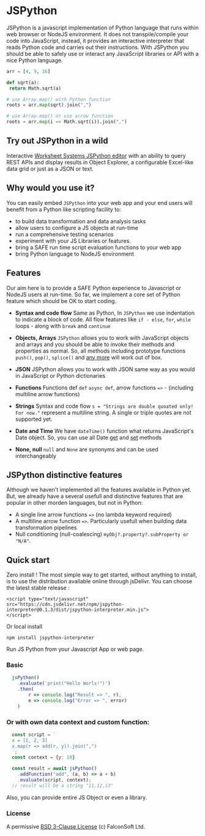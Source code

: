 # JSPython
JSPython is a javascript implementation of Python language that runs within web browser or NodeJS environment. It does not transpile/compile your code into JavaScript, instead, it provides an interactive interpreter that reads Python code and carries out their instructions. With JSPython you should be able to safely use or interact any JavaScript libraries or API with a nice Python language.

```py
arr = [4, 9, 16]

def sqrt(a):
 return Math.sqrt(a)

# use Array.map() with Python function
roots = arr.map(sqrt).join(",")

# use Array.map() or use arrow function
roots = arr.map(i => Math.sqrt(i)).join(",")

```
## Try out JSPython in a wild
Interactive [Worksheet Systems JSPython editor](https://run.worksheet.systems/rest-client/jspython-editor) with an ability to query REST APIs and display results in Object Explorer, a configurable Excel-like data grid or just as a JSON or text.

## Why would you use it?
You can easily embed `JSPython` into your web app and your end users will benefit from a Python like scripting facility to:
   * to build data transformation and data analysis tasks
   * allow users to configure a JS objects at run-time
   * run a comprehensive testing scenarios
   * experiment with your JS Libraries or features.
   * bring a SAFE run time script evaluation functions to your web app
   * bring Python language to NodeJS environment

## Features
Our aim here is to provide a SAFE Python experience to Javascript or NodeJS users at run-time. So far, we implement a core set of Python feature which should be OK to start coding.

  * **Syntax and code flow** Same as Python, In `JSPython` we use indentation to indicate a block of code. All flow features like `if - else`, `for`, `while` loops - along with `break` and `continue`

  * **Objects, Arrays** `JSPython` allows you to work with JavaScript objects and arrays and you should be able to invoke their methods and properties as normal. So, all methods including prototype functions `push()`, `pop()`, `splice()` and [any more](https://www.w3schools.com/js/js_array_methods.asp) will work out of box.

  * **JSON** JSPython allows you to work with JSON same way as you would in JavaScript or Python dictionaries

  * **Functions** Functions def `def` `async def`, arrow functions `=>` - (including multiline arrow functions)

  * **Strings** Syntax and code flow `s = "Strings are double quoated only! For now."` represent a multiline string. A single or triple quotes are not supported yet.

  * **Date and Time** We have `dateTime()` function what returns JavaScript's Date object. So, you can use all Date [get](https://www.w3schools.com/js/js_date_methods.asp) and [set](https://www.w3schools.com/js/js_date_methods_set.asp) methods

  * **None, null** `null` and `None` are synonyms and can be used interchangeably

## JSPython distinctive features
Although we haven't implemented all the features available in Python yet. But, we already have a several usefull and distinctive features that are popular in other morden languages, but not in Python:
 - A single line arrow functions `=>` (no lambda keyword required)
 - A multiline arrow function `=>`. Particularly usefull when building data transformation pipelines
 - Null conditioning (null-coalescing) `myObj?.property?.subProperty or "N/A"`. 

## Quick start

Zero install !
The most simple way to get started, without anything to install, is to use the distribution available online through jsDelivr. You can choose the latest stable release :
```
<script type="text/javascript" src="https://cdn.jsdelivr.net/npm/jspython-interpreter@0.1.3/dist/jspython-interpreter.min.js">
</script>
```

Or local install
```
npm install jspython-interpreter
```
Run JS Python from your Javascript App or web page.
### Basic
```js
  jsPython()
    .evaluate('print("Hello Worls!")')
    .then(
        r => console.log("Result => ", r),
        e => console.log("Error => ", error)
    )
```
### Or with own data context and custom function:
```js
  const script = `
  x = [1, 2, 3]
  x.map(r => add(r, y)).join(",")
  `;
  const context = {y: 10}

  const result = await jsPython()
    .addFunction("add", (a, b) => a + b)
    .evaluate(script, context);
  // result will be a string "11,12,13"
```
Also, you can provide entire JS Object or even a library.

### License
A permissive [BSD 3-Clause License](https://github.com/jspython-dev/jspython/blob/master/LICENSE) (c) FalconSoft Ltd.

